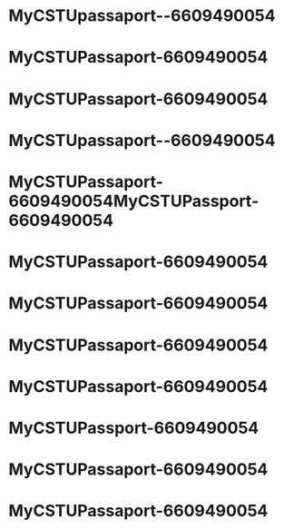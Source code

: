 # MyCSTUpassaport--6609490054
# MyCSTUPassaport-6609490054
# MyCSTUPassaport-6609490054
# MyCSTUpassaport--6609490054
# MyCSTUPassaport-6609490054MyCSTUPassport-6609490054
# MyCSTUPassaport-6609490054
# MyCSTUPassaport-6609490054
# MyCSTUPassaport-6609490054
# MyCSTUPassaport-6609490054
# MyCSTUPassport-6609490054
# MyCSTUPassaport-6609490054
# MyCSTUPassaport-6609490054
